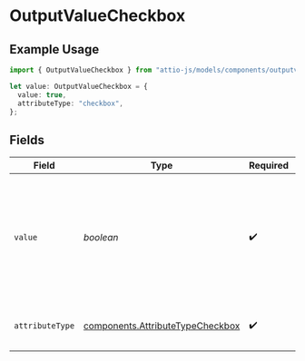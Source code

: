 # OutputValueCheckbox

## Example Usage

```typescript
import { OutputValueCheckbox } from "attio-js/models/components/outputvalue.js";

let value: OutputValueCheckbox = {
  value: true,
  attributeType: "checkbox",
};
```

## Fields

| Field                                                                                                                  | Type                                                                                                                   | Required                                                                                                               | Description                                                                                                            | Example                                                                                                                |
| ---------------------------------------------------------------------------------------------------------------------- | ---------------------------------------------------------------------------------------------------------------------- | ---------------------------------------------------------------------------------------------------------------------- | ---------------------------------------------------------------------------------------------------------------------- | ---------------------------------------------------------------------------------------------------------------------- |
| `value`                                                                                                                | *boolean*                                                                                                              | :heavy_check_mark:                                                                                                     | A boolean representing whether the checkbox is checked or not. The string values 'true' and 'false' are also accepted. | true                                                                                                                   |
| `attributeType`                                                                                                        | [components.AttributeTypeCheckbox](../../models/components/attributetypecheckbox.md)                                   | :heavy_check_mark:                                                                                                     | The attribute type of the value.                                                                                       | checkbox                                                                                                               |